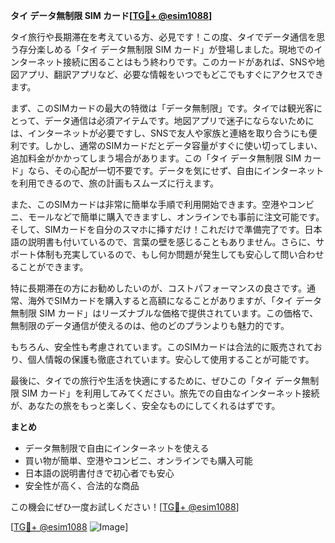 **タイ データ無制限 SIM カード[[TG💪+ @esim1088](https://t.me/s/esim1088)]**

タイ旅行や長期滞在を考えている方、必見です！この度、タイでデータ通信を思う存分楽しめる「タイ データ無制限 SIM カード」が登場しました。現地でのインターネット接続に困ることはもう終わりです。このカードがあれば、SNSや地図アプリ、翻訳アプリなど、必要な情報をいつでもどこでもすぐにアクセスできます。

まず、このSIMカードの最大の特徴は「データ無制限」です。タイでは観光客にとって、データ通信は必須アイテムです。地図アプリで迷子にならないためには、インターネットが必要ですし、SNSで友人や家族と連絡を取り合うにも便利です。しかし、通常のSIMカードだとデータ容量がすぐに使い切ってしまい、追加料金がかかってしまう場合があります。この「タイ データ無制限 SIM カード」なら、その心配が一切不要です。データを気にせず、自由にインターネットを利用できるので、旅の計画もスムーズに行えます。

また、このSIMカードは非常に簡単な手順で利用開始できます。空港やコンビニ、モールなどで簡単に購入できますし、オンラインでも事前に注文可能です。そして、SIMカードを自分のスマホに挿すだけ！これだけで準備完了です。日本語の説明書も付いているので、言葉の壁を感じることもありません。さらに、サポート体制も充実しているので、もし何か問題が発生しても安心して問い合わせることができます。

特に長期滞在の方にお勧めしたいのが、コストパフォーマンスの良さです。通常、海外でSIMカードを購入すると高額になることがありますが、「タイ データ無制限 SIM カード」はリーズナブルな価格で提供されています。この価格で、無制限のデータ通信が使えるのは、他のどのプランよりも魅力的です。

もちろん、安全性も考慮されています。このSIMカードは合法的に販売されており、個人情報の保護も徹底されています。安心して使用することが可能です。

最後に、タイでの旅行や生活を快適にするために、ぜひこの「タイ データ無制限 SIM カード」を利用してみてください。旅先での自由なインターネット接続が、あなたの旅をもっと楽しく、安全なものにしてくれるはずです。

**まとめ**
- データ無制限で自由にインターネットを使える
- 買い物が簡単、空港やコンビニ、オンラインでも購入可能
- 日本語の説明書付きで初心者でも安心
- 安全性が高く、合法的な商品

この機会にぜひ一度お試しください！[[TG💪+ @esim1088](https://t.me/s/esim1088)]

[[TG💪+ @esim1088](https://t.me/s/esim1088) ![Image](https://i.postimg.cc/Y0z9fWf4/image.png)]